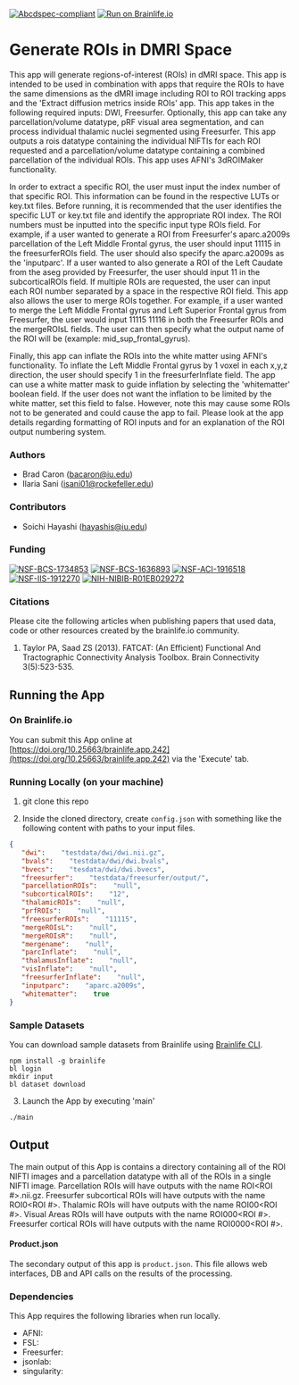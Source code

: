 [![Abcdspec-compliant](https://img.shields.io/badge/ABCD_Spec-v1.1-green.svg)](https://github.com/brain-life/abcd-spec)
[![Run on Brainlife.io](https://img.shields.io/badge/Brainlife-brainlife.app.242-blue.svg)](https://doi.org/10.25663/brainlife.app.242)

# Generate ROIs in DMRI Space 

This app will generate regions-of-interest (ROIs) in dMRI space. This app is intended to be used in combination with apps that require the ROIs to have the same dimensions as the dMRI image including ROI to ROI tracking apps and the 'Extract diffusion metrics inside ROIs' app. This app takes in the following required inputs: DWI, Freesurfer. Optionally, this app can take any parcellation/volume datatype, pRF visual area segmentation, and can process individual thalamic nuclei segmented using Freesurfer. This app outputs a rois datatype containing the individual NIFTIs for each ROI requested and a parcellation/volume datatype containing a combined parcellation of the individual ROIs. This app uses AFNI's 3dROIMaker functionality.

In order to extract a specific ROI, the user must input the index number of that specific ROI. This information can be found in the respective LUTs or key.txt files. Before running, it is recommended that the user identifies the specific LUT or key.txt file and identify the appropriate ROI index. The ROI numbers must be inputted into the specific input type ROIs field. For example, if a user wanted to generate a ROI from Freesurfer's aparc.a2009s parcellation of the Left Middle Frontal gyrus, the user should input 11115 in the freesurferROIs field. The user should also specify the aparc.a2009s as the 'inputparc'. If a user wanted to also generate a ROI of the Left Caudate from the aseg provided by Freesurfer, the user should input 11 in the subcorticalROIs field. If multiple ROIs are requested, the user can input each ROI number separated by a space in the respective ROI field.
This app also allows the user to merge ROIs together. For example, if a user wanted to merge the Left Middle Frontal gyrus and Left Superior Frontal gyrus from Freesurfer, the user would input 11115 11116 in both the Freesurfer ROIs and the mergeROIsL fields. The user can then specify what the output name of the ROI will be (example: mid_sup_frontal_gyrus).

Finally, this app can inflate the ROIs into the white matter using AFNI's functionality. To inflate the Left Middle Frontal gyrus by 1 voxel in each x,y,z direction, the user should specify 1 in the freesurferInflate field. The app can use a white matter mask to guide inflation by selecting the 'whitematter' boolean field. If the user does not want the inflation to be limited by the white matter, set this field to false. However, note this may cause some ROIs not to be generated and could cause the app to fail.
Please look at the app details regarding formatting of ROI inputs and for an explanation of the ROI output numbering system.  

### Authors 

- Brad Caron (bacaron@iu.edu)
- Ilaria Sani (isani01@rockefeller.edu) 

### Contributors 

- Soichi Hayashi (hayashis@iu.edu) 

### Funding 

[![NSF-BCS-1734853](https://img.shields.io/badge/NSF_BCS-1734853-blue.svg)](https://nsf.gov/awardsearch/showAward?AWD_ID=1734853)
[![NSF-BCS-1636893](https://img.shields.io/badge/NSF_BCS-1636893-blue.svg)](https://nsf.gov/awardsearch/showAward?AWD_ID=1636893)
[![NSF-ACI-1916518](https://img.shields.io/badge/NSF_ACI-1916518-blue.svg)](https://nsf.gov/awardsearch/showAward?AWD_ID=1916518)
[![NSF-IIS-1912270](https://img.shields.io/badge/NSF_IIS-1912270-blue.svg)](https://nsf.gov/awardsearch/showAward?AWD_ID=1912270)
[![NIH-NIBIB-R01EB029272](https://img.shields.io/badge/NIH_NIBIB-R01EB029272-green.svg)](https://grantome.com/grant/NIH/R01-EB029272-01)

### Citations 

Please cite the following articles when publishing papers that used data, code or other resources created by the brainlife.io community. 

1. Taylor PA, Saad ZS (2013).  FATCAT: (An Efficient) Functional And Tractographic Connectivity Analysis Toolbox. Brain Connectivity 3(5):523-535. 

## Running the App 

### On Brainlife.io 

You can submit this App online at [https://doi.org/10.25663/brainlife.app.242](https://doi.org/10.25663/brainlife.app.242) via the 'Execute' tab. 

### Running Locally (on your machine) 

1. git clone this repo 

2. Inside the cloned directory, create `config.json` with something like the following content with paths to your input files. 

```json 
{
   "dwi":    "testdata/dwi/dwi.nii.gz",
   "bvals":    "testdata/dwi/dwi.bvals",
   "bvecs":    "tesdata/dwi/dwi.bvecs",
   "freesurfer":    "testdata/freesurfer/output/",
   "parcellationROIs":    "null",
   "subcorticalROIs":    "12",
   "thalamicROIs":    "null",
   "prfROIs":    "null",
   "freesurferROIs":    "11115",
   "mergeROIsL":    "null",
   "mergeROIsR":    "null",
   "mergename":    "null",
   "parcInflate":    "null",
   "thalamusInflate":    "null",
   "visInflate":    "null",
   "freesurferInflate":    "null",
   "inputparc":    "aparc.a2009s",
   "whitematter":    true
} 
``` 

### Sample Datasets 

You can download sample datasets from Brainlife using [Brainlife CLI](https://github.com/brain-life/cli). 

```
npm install -g brainlife 
bl login 
mkdir input 
bl dataset download 
``` 

3. Launch the App by executing 'main' 

```bash 
./main 
``` 

## Output 

The main output of this App is contains a directory containing all of the ROI NIFTI images and a parcellation datatype with all of the ROIs in a single NIFTI image. Parcellation ROIs will have outputs with the name ROI<ROI #>.nii.gz. Freesurfer subcortical ROIs will have outputs with the name ROI0<ROI #>. Thalamic ROIs will have outputs with the name ROI00<ROI #>. Visual Areas ROIs will have outputs with the name ROI000<ROI #>. Freesurfer cortical ROIs will have outputs with the name ROI0000<ROI #>. 

#### Product.json 

The secondary output of this app is `product.json`. This file allows web interfaces, DB and API calls on the results of the processing. 

### Dependencies 

This App requires the following libraries when run locally. 

- AFNI: 
- FSL: 
- Freesurfer: 
- jsonlab: 
- singularity: 
